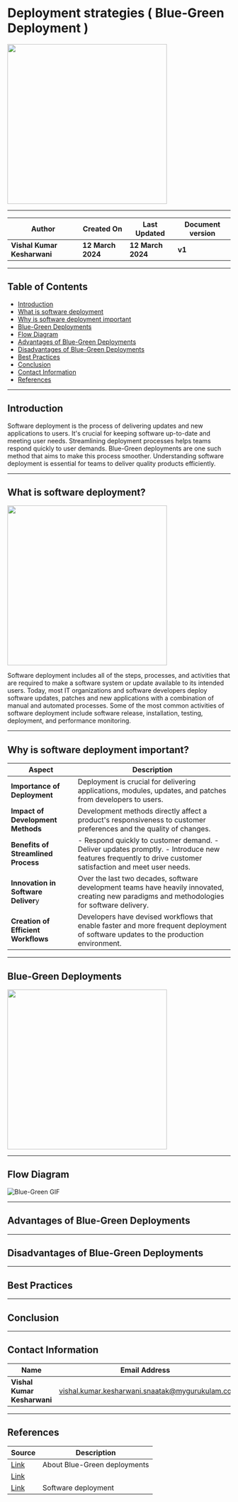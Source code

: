 # Deployment strategies ( Blue-Green Deployment )

<img width="360" length="100" src="https://github.com/CodeOps-Hub/Documentation/assets/156056413/1ac4fbe8-df4d-4334-a3f6-9b567fe24aef">

***

| **Author** | **Created On** | **Last Updated** | **Document version** |
| ---------- | -------------- | ---------------- | -------------------- |
| **Vishal Kumar Kesharwani** | **12 March 2024** | **12 March 2024** | **v1** |

***

## Table of Contents

* [Introduction](#Introduction)
* [What is software deployment](#What-is-software-deployment)
* [Why is software deployment important](#Why-is-software-deployment-important)
* [Blue-Green Deployments](#Blue-Green-Deployments)
* [Flow Diagram](#Flow-Diagram)
* [Advantages of Blue-Green Deployments](#Advantages-of-Blue-Green-Deployments)
* [Disadvantages of Blue-Green Deployments](#Disadvantages-of-Blue-Green-Deployments)
* [Best Practices](#Best-Practices)
* [Conclusion](#Conclusion) 
* [Contact Information](#Contact-Information) 
* [References](#References)

 ***
## Introduction

Software deployment is the process of delivering updates and new applications to users. It's crucial for keeping software up-to-date and meeting user needs. Streamlining deployment processes helps teams respond quickly to user demands. Blue-Green deployments are one such method that aims to make this process smoother. Understanding software deployment is essential for teams to deliver quality products efficiently.

***

## What is software deployment?

<img width="360" length="100" src="https://github.com/CodeOps-Hub/Documentation/assets/156056413/be6a4359-7e60-4ace-8e66-d3512e41fd45">

Software deployment includes all of the steps, processes, and activities that are required to make a software system or update available to its intended users. Today, most IT organizations and software developers deploy software updates, patches and new applications with a combination of manual and automated processes. Some of the most common activities of software deployment include software release, installation, testing, deployment, and performance monitoring.

***

## Why is software deployment important?

| Aspect                        | Description                                                                                                                                                                 |
|-------------------------------|-----------------------------------------------------------------------------------------------------------------------------------------------------------------------------|
| **Importance of Deployment**     | Deployment is crucial for delivering applications, modules, updates, and patches from developers to users.                                                                 |
| **Impact of Development Methods** | Development methods directly affect a product's responsiveness to customer preferences and the quality of changes.                                                          |
| **Benefits of Streamlined Process** | - Respond quickly to customer demand. - Deliver updates promptly. - Introduce new features frequently to drive customer satisfaction and meet user needs.             |
| **Innovation in Software Deliver**y | Over the last two decades, software development teams have heavily innovated, creating new paradigms and methodologies for software delivery.                        |
| **Creation of Efficient Workflows** | Developers have devised workflows that enable faster and more frequent deployment of software updates to the production environment.                                           |

***

## Blue-Green Deployments

<img width="360" length="100" src="">

***

## Flow Diagram


![Blue-Green GIF]()

***
## Advantages of Blue-Green Deployments


***

## Disadvantages of Blue-Green Deployments


***

## Best Practices

***

## Conclusion


***

 ## Contact Information

 | **Name** | **Email Address** |
 | -------- | ----------------- |
 | **Vishal Kumar Kesharwani** | vishal.kumar.kesharwani.snaatak@mygurukulam.co |

 ***
 
 ## References

 | **Source** | **Description** |
 | ---------- | --------------- |
 | [Link]() | About Blue-Green deployments |
 | [Link]() | |
 | [Link](https://www.sumologic.com/glossary/software-deployment/) | Software deployment |

 
